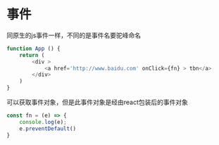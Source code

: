# 事件

同原生的js事件一样，不同的是事件名要驼峰命名

```js
function App () {
    return (
        <div >
            <a href='http://www.baidu.com' onClick={fn} > tbn</a>
        </div>
    )
}
```

可以获取事件对象，但是此事件对象是经由react包装后的事件对象

```js
const fn = (e) => {
    console.log(e);
    e.preventDefault()
}
```

